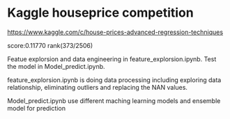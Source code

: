 # Kaggle houseprice competition
https://www.kaggle.com/c/house-prices-advanced-regression-techniques

score:0.11770
rank(373/2506)

Featue explorsion and data engineering in feature_explorsion.ipynb.
Test the model in Model_predict.ipynb.

feature_explorsion.ipynb is doing data processing including exploring data relationship, eliminating outliers and replacing the NAN values.

Model_predict.ipynb use different maching learning models and ensemble model for prediction
